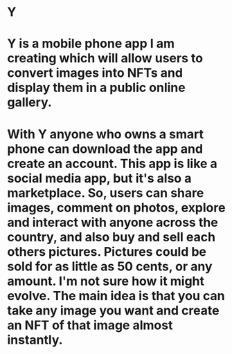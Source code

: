 # Y

# Y is a mobile phone app I am creating which will allow users to convert images into NFTs and display them in a public online gallery.

# With Y anyone who owns a smart phone can download the app and create an account. This app is like a social media app, but it's also a marketplace. So, users can share images, comment on photos, explore and interact with anyone across the country, and also buy and sell each others pictures. Pictures could be sold for as little as 50 cents, or any amount. I'm not sure how it might evolve. The main idea is that you can take any image you want and create an NFT of that image almost instantly.

